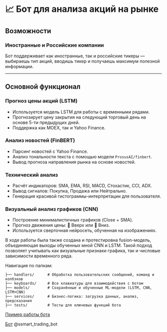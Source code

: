 # 📈 Бот для анализа акций на рынке
## Возможности

### Иностранные и Российские компании

Бот поддерживает как иностранные, так и российские тикеры — выбираешь тип акций, вводишь тикер и получаешь максимум полезной информации.

---

## Основной функционал

### Прогноз цены акций (LSTM)
- Используется модель LSTM для работы с временными рядами.
- Прогнозирует цену закрытия на следующий торговый день на основе 5-ти предыдущих дней.
- Поддержка как MOEX, так и Yahoo Finance.

### Анализ новостей (FinBERT)
- Парсинг новостей с Yahoo Finance.
- Анализ тональности текста с помощью модели `ProsusAI/finbert`.
- Вывод прогноза направления рынка на основе новостей.

### Технический анализ
- Расчёт индикаторов: SMA, EMA, RSI, MACD, Стохастик, CCI, ADX.
- Вывод сигналов: Покупка, Продажа или Нейтрально.
- Генерация красивой гистограммы-интерпретации для пользователя.

### Визуальный анализ графиков (CNN)
- Построение минималистичных графиков (Close + SMA).
- Прогноз движения цены: 🔼 Вверх или 🔽 Вниз.
- Используется сверточная нейросеть, обученная на изображениях.


В ходе работы была также создана и протестировна fusion-модель, объединяющая выходы обученных мной CNN и LSTM. Такой подход позволяет учитывать как визуальные признаки графика, так и числовые зависимости временного ряда.

Навигация по папкам:
```
├── handlers/      # Обработка пользовательских сообщений, команд и колбэков  
├── keyboards/     # Все клавиатуры для взаимодействия с ботом  
├── models/        # Сохранённые и обученные ML-модели (LSTM, CNN, LSTM+CNN)  
├── services/      # Бизнес-логика: загрузка данных, анализ, предсказания  
├── tests/         # Тесты для ключевых функций бота  
```

  

 [Пример работы бота](https://disk.yandex.ru/i/xFB1NvLXYfmYKw)

 [Бот](https://t.me/ssmart_trading_bot) @ssmart_trading_bot
